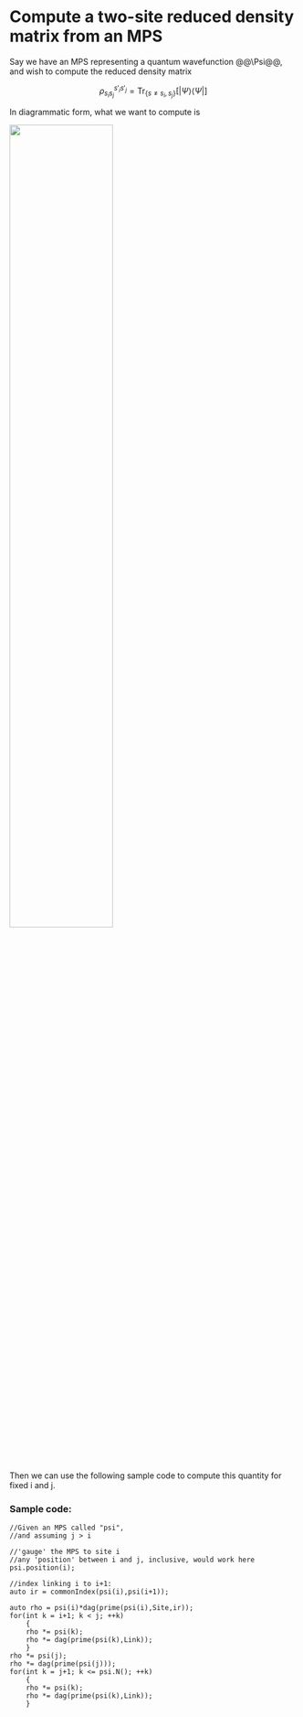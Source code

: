 # Compute a two-site reduced density matrix from an MPS

Say we have an MPS representing a quantum wavefunction @@\Psi@@, and
wish to compute the reduced density matrix 

$$
\rho_{s_i s_j}^{s'_i s'_j} = \text{Tr}_{\{s \neq s_i,s_j\}}[|\Psi\rangle\langle\Psi|]
$$

In diagrammatic form, what we want to compute is

<img class="diagram" width="60%" src="docs/VERSION/formulas/two_rdm.png"/>

Then we can use the following sample code to compute this quantity 
for fixed i and j.

### Sample code:

    //Given an MPS called "psi",
    //and assuming j > i

    //'gauge' the MPS to site i
    //any 'position' between i and j, inclusive, would work here
    psi.position(i); 

    //index linking i to i+1:
    auto ir = commonIndex(psi(i),psi(i+1));

    auto rho = psi(i)*dag(prime(psi(i),Site,ir));
    for(int k = i+1; k < j; ++k)
        {
        rho *= psi(k);
        rho *= dag(prime(psi(k),Link));
        }
    rho *= psi(j);
    rho *= dag(prime(psi(j)));
    for(int k = j+1; k <= psi.N(); ++k)
        {
        rho *= psi(k);
        rho *= dag(prime(psi(k),Link));
        }

